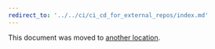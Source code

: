 ```yaml
---
redirect_to: '../../ci/ci_cd_for_external_repos/index.md'
---
```


This document was moved to [another location](../../ci/ci_cd_for_external_repos/index.md).
